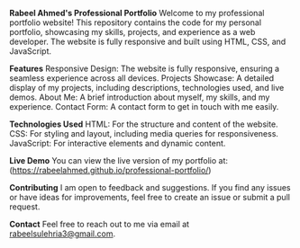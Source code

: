 **Rabeel Ahmed's Professional Portfolio**
Welcome to my professional portfolio website! This repository contains the code for my personal portfolio, showcasing my skills, projects, and experience as a web developer. The website is fully responsive and built using HTML, CSS, and JavaScript.

**Features**
Responsive Design: The website is fully responsive, ensuring a seamless experience across all devices.
Projects Showcase: A detailed display of my projects, including descriptions, technologies used, and live demos.
About Me: A brief introduction about myself, my skills, and my experience.
Contact Form: A contact form to get in touch with me easily.

**Technologies Used**
HTML: For the structure and content of the website.
CSS: For styling and layout, including media queries for responsiveness.
JavaScript: For interactive elements and dynamic content.

**Live Demo**
You can view the live version of my portfolio at:(https://rabeelahmed.github.io/professional-portfolio/)

**Contributing**
I am open to feedback and suggestions. If you find any issues or have ideas for improvements, feel free to create an issue or submit a pull request.

**Contact**
Feel free to reach out to me via email at rabeelsulehria3@gmail.com.
